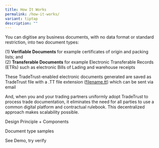 ```yaml
---
title: How It Works
permalink: /how-it-works/
variant: tiptap
description: ""
---
```

<p></p>
<p>You can digitise any business documents, with no data format or standard
restriction, into two document types:</p>
<p>(1)&nbsp;<strong>Verifiable Documents&nbsp;</strong>for example certificates
of origin and packing lists; and
<br>(2)&nbsp;<strong>Transferable Documents</strong>&nbsp;for example Electronic
Transferable Records (ETRs) such as electronic Bills of Lading and warehouse
receipts</p>
<p>These TradeTrust-enabled electronic documents generated are saved as TradeTrust
file with a .TT file extension (<a href="http://filename.tt" rel="noopener noreferrer nofollow" target="_blank">filename.tt</a>) which can be sent via email</p>
<p>And, when you and your trading partners uniformly adopt TradeTrust to
process trade documentation, it eliminates the need for all parties to
use a common digital platform and contractual rulebook. This decentralized
approach makes scalability possible.</p>
<p></p>
<p>Design Principle + Components</p>
<p></p>
<p>Document type samples</p>
<p></p>
<p>See Demo, try verify</p>
<p></p>